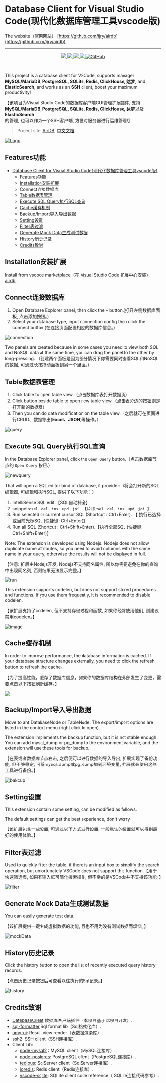 # Database Client for Visual Studio Code(现代化数据库管理工具vscode版)

The website（官网网站）  [https://github.com/ijry/airdb](https://github.com/ijry/airdb).

---

<p align="center">
<a href="https://marketplace.visualstudio.com/items?itemName=jry.airdb">
    <img src="https://img.shields.io/vscode-marketplace/v/jry.airdb.png?label=vscode%20marketplace">
  </a>
  <a href="https://marketplace.visualstudio.com/items?itemName=jry">
    <img src="https://vsmarketplacebadge.apphb.com/installs-short/jry.airdb.png">
  </a>
  <a href="https://github.com/ijry/airdb">
    <img src="https://img.shields.io/github/stars/ijry/airdb?logo=github&style=flat">
  </a>
  <a href="https://marketplace.visualstudio.com/items?itemName=jry">
    <img src="https://img.shields.io/vscode-marketplace/r/jry.airdb.png">
  </a>
  <a href="https://marketplace.visualstudio.com/items?itemName=jry">
    <img alt="GitHub" src="https://img.shields.io/github/license/ijry/airdb">
  </a>
</p>
<br>

This project is a database client for VSCode, supports manager **MySQL/MariaDB, PostgreSQL, SQLite, Redis, ClickHouse, 达梦**, and **ElasticSearch**, and works as an **SSH** client, boost your maximum productivity!

【该项目为Visual Studio Code的数据库客户端GUI管理扩展插件, 支持**MySQL/MariaDB, PostgreSQL, SQLite, Redis, ClickHouse, 达梦**以及**ElasticSearch**的管理, 也可以作为一个SSH客户端, 方便对服务器进行运维管理!】

> Project site: [AirDB](https://github.com/ijry/airdb), [中文文档](README_CN.md)

[![Logo](./public/logo_dark.png)](https://airdb.lingyun.net)

## Features功能

- [Database Client for Visual Studio Code(现代化数据库管理工具vscode版)](#database-client-for-visual-studio-code现代化数据库管理工具vscode版)
  - [Features功能](#features功能)
  - [Installation安装扩展](#installation安装扩展)
  - [Connect连接数据库](#connect连接数据库)
  - [Table数据表管理](#table数据表管理)
  - [Execute SQL Query执行SQL查询](#execute-sql-query执行sql查询)
  - [Cache缓存机制](#cache缓存机制)
  - [Backup/Import导入导出数据](#backupimport导入导出数据)
  - [Setting设置](#setting设置)
  - [Filter表过滤](#filter表过滤)
  - [Generate Mock Data生成测试数据](#generate-mock-data生成测试数据)
  - [History历史记录](#history历史记录)
  - [Credits致谢](#credits致谢)

## Installation安装扩展

Install from vscode marketplace（在 Visual Studio Code 扩展中心安装） [airdb](https://marketplace.visualstudio.com/items?itemName=jry.airdb).

## Connect连接数据库

1. Open Database Explorer panel, then click the `+` button.(打开左侧数据库面板, 点击添加按钮。)
2. Select your database type, input connection config then click the connect button.(在连接页面配置相应的数据库信息。)
   

![connection](images/connection.png)

Two panels are created because in some cases you need to view both SQL and NoSQL data at the same time, you can drag the panel to the other by long-pressing.
（创建两个面板是因为部分情况下你需要同时查看SQL和NoSQL的数据, 可通过长按拖动面板到另一个里面。）

## Table数据表管理

1. Click table to open table view.（点击数据库表打开数据页）
2. Click button beside table to open new table view.（点击表旁边的按钮则是打开新的数据页）
3. Then you can do data modification on the table view.（之后就可在页面进行CRUD、数据导出(**Excel、JSON**)等操作。）

![query](images/QueryTable.png)

## Execute SQL Query执行SQL查询

In the Database Explorer panel, click the `Open Query` button.（点击数据库节点的 `Open Query` 按钮.）

![newquery](images/newquery.png)

That will open a SQL editor bind of database, it provider:（将会打开新的SQL编辑器, 可编辑和执行SQL, 提供了以下功能：）

1. IntelliSense SQL edit.【SQL自动补全】
2. snippets:`sel、del、ins、upd、joi`...【片段:`sel、del、ins、upd、joi.`】
3. Run selected or current cursor SQL (Shortcut : Ctrl+Enter). 【 执行已选择或当前光标SQL (快捷键: Ctrl+Enter)】
4. Run all SQL (Shortcut : Ctrl+Shift+Enter).【执行全部SQL (快捷键: Ctrl+Shift+Enter)】

Note: The extension is developed using Nodejs. Nodejs does not allow duplicate name attributes, so you need to avoid columns with the same name in your query, otherwise the results will not be displayed in full.

【注意: 扩展由Nodejs开发, Nodejs不支持同名属性, 所以你需要避免在你的查询中出现同名列, 否则结果无法显示完整。】

![run](images/run.jpg)

This extension supports codelen, but does not support stored procedures and functions. If you use them frequently, it is recommended to disable codelen.

【该扩展支持了codelen, 但不支持存储过程和函数, 如果你经常使用他们, 则建议禁用codelen。】

![image](images/settings.png)

## Cache缓存机制

In order to improve performance, the database information is cached. If your database structure changes externally, you need to click the refresh button to refresh the cache。

【为了提高性能，缓存了数据库信息，如果你的数据库结构在外部发生了变更，需要点击以下按钮刷新缓存。】

![](images/1638342622208.png)

## Backup/Import导入导出数据

Move to ant DatabaseNode or TableNode. The export/import options are listed in the context menu (right click to open).

The extension implements the backup function, but it is not stable enough. You can add mysql_dump or pg_dump to the environment variable, and the extension will use these tools for backup.

【在表或者数据库节点右击, 之后便可以进行数据的导入导出; 扩展实现了备份功能, 但不够稳定, 可将mysql_dump或pg_dump加到环境变量, 扩展就会使用这些工具进行备份。】

![bakcup](images/Backup.jpg)

## Setting设置

This extension contain some setting, can be modified as follows.

The default settings can get the best experience, don't worry

【该扩展包含一些设置, 可通过以下方式进行设置, 一般默认的设置就可以得到最好的使用体验。】

## Filter表过滤

Used to quickly filter the table, if there is an input box to simplify the search operation, but unfortunately VSCode does not support this function.【用于快速筛选表, 如果有输入框可简化搜索操作, 但不幸的是VSCode并不支持该功能。】

![filter](images/filter.gif)

## Generate Mock Data生成测试数据

You can easily generate test data.

【该扩展提供一键生成虚拟数据的功能, 再也不用为没有测试数据而烦恼。】

![mockData](images/mockData.jpg)

## History历史记录

Click the history button to open the list of recently executed query history records.

【点击历史记录按钮后可查看以往执行的Sql记录。】

![history](images/history.jpg)

## Credits致谢

- [DatebaseClient](https://github.com/cweijan/vscode-database-client) 数据库客户端插件（本项目基于此项目开发）.
- [sql-formatter](https://github.com/zeroturnaround/sql-formatter) Sql format lib（Sql格式化库）.
- [umy-ui](https://github.com/u-leo/umy-ui): Result view render（表数据渲染库）.
- [ssh2](https://github.com/mscdex/ssh2): SSH client（SSH连接库）.
- Client Lib:
  - [node-mysql2](https://github.com/sidorares/node-mysql2) : MySQL client（MySQL连接库）.
  - [node-postgres](https://github.com/brianc/node-postgres): PostgreSQL client（PostgreSQL连接库）.
  - [tedious](https://github.com/tediousjs/tedious): SqlServer client（SqlServer连接库）.
  - [ioredis](https://github.com/luin/ioredis): Redis client（Redis连接库）.
  - [vscode-sqlite](https://github.com/AlexCovizzi/vscode-sqlite): SQLite client code reference（ SQLite连接代码参考）.
